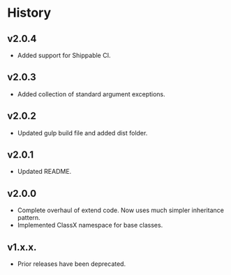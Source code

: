 # History

## v2.0.4
* Added support for Shippable CI.

## v2.0.3
* Added collection of standard argument exceptions.

## v2.0.2
* Updated gulp build file and added dist folder.

## v2.0.1
* Updated README.

## v2.0.0
* Complete overhaul of extend code. Now uses much simpler inheritance pattern.
* Implemented ClassX namespace for base classes.

## v1.x.x.
* Prior releases have been deprecated.
